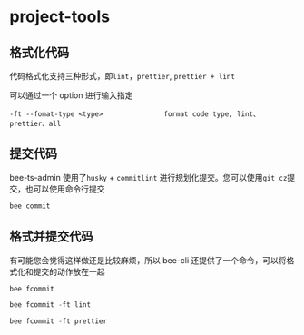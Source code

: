 # project-tools

## 格式化代码

代码格式化支持三种形式，即`lint`，`prettier`, `prettier + lint`

可以通过一个 option 进行输入指定

```
-ft --fomat-type <type>               format code type, lint、prettier、all
```

## 提交代码

bee-ts-admin 使用了`husky` + `commitlint` 进行规划化提交。您可以使用`git cz`提交，也可以使用命令行提交

```js
bee commit
```

## 格式并提交代码

有可能您会觉得这样做还是比较麻烦，所以 bee-cli 还提供了一个命令，可以将格式化和提交的动作放在一起

```js
bee fcommit

bee fcommit -ft lint

bee fcommit -ft prettier
```
